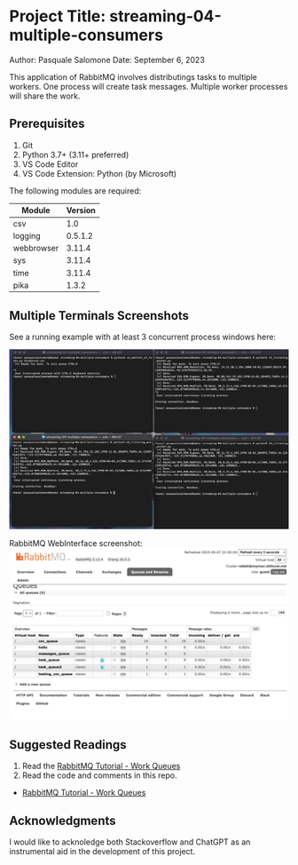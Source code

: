 # Project Title: streaming-04-multiple-consumers

Author: Pasquale Salomone
Date: September 6, 2023

This application of RabbitMQ involves distributings tasks to multiple workers.
One process will create task messages. Multiple worker processes will share the work. 


## Prerequisites

1. Git
1. Python 3.7+ (3.11+ preferred)
1. VS Code Editor
1. VS Code Extension: Python (by Microsoft)

The following modules are required: 


| Module          | Version  |
|-----------------|----------|
| csv             | 1.0      |
| logging         | 0.5.1.2  |
| webbrowser      | 3.11.4   |
| sys             | 3.11.4   |
| time            | 3.11.4   |
| pika            | 1.3.2    |





## Multiple Terminals Screenshots

See a running example with at least 3 concurrent process windows here:

![Mac Example](MultipleConsumers.png)

RabbitMQ WebInterface screenshot:
![Mac Example](RabbitMQWebinterface.png)


## Suggested Readings

1. Read the [RabbitMQ Tutorial - Work Queues](https://www.rabbitmq.com/tutorials/tutorial-two-python.html)
1. Read the code and comments in this repo.


- [RabbitMQ Tutorial - Work Queues](https://www.rabbitmq.com/tutorials/tutorial-two-python.html)


## Acknowledgments

I would like to acknoledge both Stackoverflow and ChatGPT as an instrumental aid in the development of this project.
